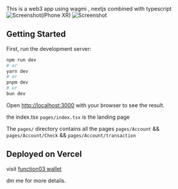 This is a web3 app using wagmi , nextjs combined with typescript
![Screenshot(iPhone XR)](https://github.com/Ahmedchammakhii/function03/assets/117437634/c42ebe05-4f96-4fa8-a1d8-cc49bdf17030)
![Screenshot](https://github.com/Ahmedchammakhii/function03/assets/117437634/07b41d98-5179-4013-9f51-1e0f70516339)

## Getting Started

First, run the development server:

```bash
npm run dev
# or
yarn dev
# or
pnpm dev
# or
bun dev
```

Open [http://localhost:3000](http://localhost:3000) with your browser to see the result.

the index.tsx `pages/index.tsx` is the landing page

The `pages/` directory contains all the pages `pages/Account` && `pages/Account/Check` && `pages/Account/transaction` 




## Deployed on Vercel

visit [function03 wallet](https://function03.vercel.app/) 

dm me for more details.
